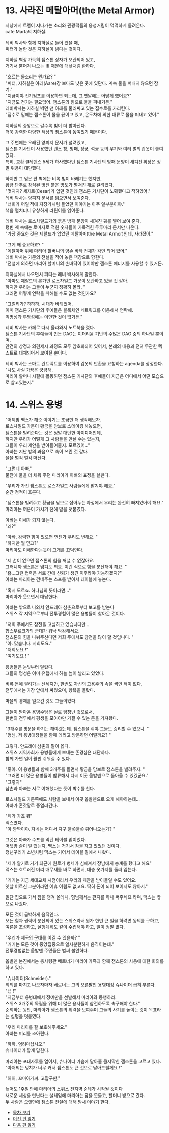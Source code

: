 # 13. 사라진 메탈아머(the Metal Armor)  

지상에서 트램이 지나가는 소리와 관광객들의 웅성거림이 먹먹하게 들려온다.  
cafe Marta의 지하실.  

레비 박사와 함께 지하실로 들어 왔을 때,  
피터가 놀란 것은 지하실이 밝다는 것이다.  

지하실 벽장 가득히 잼스톤 상자가 보관되어 있고,  
거기서 뿜어져 나오는 빛 때문에 대낮처럼 환하다.  

"흐르는 물소리는 뭔가요? "  
"피터, 지하실은 아레(Aare)강 보다도 낮은 곳에 있단다. 계속 물을 퍼내지 않으면 잠겨."  
"지금이야 전기펌프를 이용하면 되는데, 그 옛날에는 어떻게 했어요?"  
"지금도 전기는 필요없어. 잼스톤의 힘으로 물을 퍼내거든."  
레비박사는 지하실 벽면 맨 아래를 둘러싸고 있는 집수로를 가리킨다.  
"집수로 밑에는 잼스톤이 물을 끓이고 있고, 온도차에 의한 대류로 물을 퍼내고 있어."  

지하실의 중앙으로 갈수록 빛이 더 밝아진다.  
더욱 강력한 다양한 색상의 잼스톤이 놓여있기 때문이다.  

그 주변에는 오래된 양피지 문서가 널려있고,  
잼스톤 기사단이 사용했던 랜스 창, 방패, 장궁, 석궁 등의 무기와 여러 벌의 갑옷이 놓여있다.  
특히, 교황 클레맨스 5세가 하사했다던 잼스톤 기사단의 방패 문양이 새겨진 휘장은 정말 위용이 대단했다.  

하지만 그 맞은 편 벽에는 비록 빛이 바래기는 했지만,  
황금 단추로 장식된 멋진 붉은 망토가 펼쳐진 채로 걸려있다.  
"멋지지? 세자르(Cesar)가 입던 것인데 잼스톤 기사단이 노획했다고 적혀있어."  
레비 박사는 양피지 문서를 읽으면서 보여준다.  
"너희가 어릴 적에 자장가처럼 들었던 이야기는 아주 일부분이야."  
책을 펼치더니 유창하게 라틴어를 읽어준다.  

레비 박사는 로스차일드가의 붉은 방패 문양이 새겨진 궤를 열어 보여 준다.  
텅빈 궤 속에는 로마자로 적힌 숫자들이 가득적힌 두루마리 문서만 나온다.  
"가장 중요한 것은 제랄드가 입었던 메탈아머(the Metal Armor)인데, 사라졌어."  

"그게 왜 중요하죠? "  
"메탈아머 위에 마리아 할버니의 양손 바닥 전체가 각인 되어 있어."  
레비 박사는 가문의 전설을 적어 놓은 책장으로 향한다.  
"전설에 의하면 마리아 할머니의 손바닥이 있어야만 잼스톤 에너지를 사용할 수 있거든.  

지하실에서 나오면서 피터는 레비 박사에게 말한다.  
"아마도 제랄드의 본가인 로스차일드 가문이 보관하고 있을 것 같아.  
하지만 우리는 그들이 누군지 정확히 몰라. "  
그러면 어떻게 연락을 취해볼 수도 없는 것인가요?  

"그럴리가? 하하하. 시대가 바뀌었어.  
이미 잼스톤 기사단의 후예들은 블록체인 네트워크를 이용해서 연락해.  
익명성과 투명성에는 이만한 것이 없거든."  

레비 박사는 카페로 다시 올라와서 노트북을 켰다.  
잼스톤 기사단의 후예들이 만든 DAO는 이더리움 기반의 수많은 DAO 중의 하나일 뿐이며,  
안건의 상정과 의견제시 과정도 모두 암호화되어 있어서, 본래의 내용과 전혀 무관한 텍스트로 대체되어서 보여질 뿐이다.  

레비 박사는 스마트 컨트랙트를 이용하여 갑옷의 반환을 요청하는 agenda를 상정한다.  
"나도 사실 가끔은 궁금해.  
마리아 할머니 시절에 활동하던 잼스톤 기사단의 후예들이 지금은 어디에서 어떤 모습으로 살고있는지."  

# 14. 스위스 용병  

"어제밤 맥스가 해준 이야기는 조금만 더 생각해보자.  
로스차일드 가문이 황금을 담보로 스테이킹 해놓으면,  
잼스톤을 빌려준다는 것은 정말 대단한 아이디어인데,  
하지만 우리가 어떻게 그 사람들을 만날 수는 있는지,  
그들이 우리 제안을 받아들여줄지. 모르겠어..."  
아빠는 지난 밤의 과음으로 속이 쓰린 것 같다.  
물을 벌컥 벌컥 마신다.  

"그런데 아빠."  
물잔에 물을 더 채워 주던 마리아가 아빠의 표정을 살핀다.  

"우리가 가진 잼스톤도 로스차일드 사람들에게 맡겨야 해요."  
순간 정적이 흐른다.  

"잼스톤을 빌려주고 황금을 담보로 잡아두는 과정에서 우리는 완전히 빠져있어야 해요."  
마리아는 여운이 가시기 전에 말을 덧붙였다.  

아빠는 이해가 되지 않는다.  
"왜?"  

"아빠, 강력한 힘이 있으면 언젠가 우리도 변해요. "  
"하지만 뭘 믿고?"  
마리아도 이해한다는듯이 고개를 끄덕인다.  

"제 손이 없으면 잼스톤의 힘을 꺼낼 수 없잖아요.  
그러니까 잼스톤은 넘겨도 되요. 이런 식으로 힘을 분산해야 해요. "  
"흠...그런 협력은 서로 간에 신뢰가 생긴 이후라야 가능하겠지?"  
아빠는 마리아는 건네주는 스프를 받아서 테이블에 놓는다.  

"혹시 모르죠. 하나님의 뜻이라면..."  
마리아가 웃으면서 대답한다.  

아빠는 밖으로 나와서 안드레아 삼촌으로부터 보고를 받는다  
스위스 각 지역으로부터 전투경험이 많은 용병들이 찾아온 것이다.  

"저희 주에서도 참전을 고심하고 있습니다만...  
합스부르크가의 군대가 워낙 막강해서요.  
잼스톤의 힘을 나눠주신다면 저희 주에서도 참전을 많이 할 것입니다. "  
"아. 맞습니다. 저희도요."  
"저희도요 !"  
"여기도요 ! "  

용병들은 눈빛부터 달랐다.  
그들의 명성은 이미 유럽에서 하늘 높이 날리고 있었다.  

비록 돈에 팔려가는 신세지만, 한번도 자신의 고용주의 속을 썩인 적이 없다.  
전투에서는 가장 앞에서 싸웠으며, 항복을 몰랐다.  

마을의 경제를 일으킨 것도 그들이었다.  

그들이 받아온 용병수당은 실로 엄청난 것으로서,  
한번의 전투에서 평생을 모아야만 가질 수 있는 돈을 가져왔다.  

"3개주를 방문을 하기는 해야겠는데. 잼스톤을 줘야 그들도 승리할 수 있으니. "  
"형님, 저 용병대장들을 함께 데리고 방문하면 어떨까요? "  

그렇다. 안드레아 삼촌의 말이 옳다.  
스위스 지역사회가 용병들에게 보내는 존경심은 대단하다.  
함께 가면 일이 훨씬 쉬워질 수 있다.  

"좋아. 이 용병들과 함께 3개주를 돌면서 황금을 담보로 잼스톤을 빌려주자. "  
"그러면 더 많은 용병들이 합류해서 다시 이곳 옵발덴으로 돌아올 수 있겠군요."  
"그렇지"  
삼촌과 아빠는 서로 이해했다는 듯이 박수를 친다.  

로스차일드 가문쪽에도 사람을 보내서 이곳 옵발덴으로 오게 해야하는데...  
아빠가 혼잣말로 중얼러긴다.  

"제가 가죠 뭐"  
맥스였다.  
"아 깜짝이야. 자네는 어디서 자꾸 불쑥불쑥 튀어나오는가? "  

그것은 아빠가 수프를 먹던 테이블 밑이었다.  
어젯밤 술이 덜 깼는지, 맥스는 거기서 잠을 자고 있었던 것이다.  
정넌꾸러기 소년처럼 맥스는 기어서 테이블 밑에서 나왔다.  

"제가 알기로 거기 최근에 원로가 병세가 심해져서 장남에게 승계를 했다고 해요"  
맥스는 흐트러진 머리 매무새를 바로 하면서, 대충 옷가지를 둘러 입는다.  

"거기는 지금 세대교체 시점이라서 우리의 제안을 받아들일 수도 있어요.  
옛날 어르신 그분이라면 어휴 어림도 없고요. 딱히 돈이 되어 보이지도 않아서."  

일단 집으로 가서 짐을 챙겨 올테니, 형님께서는 편지를 하나 써주세요 라며, 맥스는 밖으로 나갔다.  

모든 것이 급박하게 움직인다.  
모든 힘과 권력이 분산되어 있는 스위스라서 뭔가 한번 큰 일을 하려면 동의를 구하고,  
여론을 조성하고, 실행계획도 같이 수립해야 하고, 일이 정말 많다.  

"우리가 제국의 군대를 이길 수 있을까? "  
"거기는 모든 것이 중앙집중으로 일사분란하게 움직이는데."  
전투경험없는 옵발덴 주민들은 벌써 불안하다.  

옵발덴 본진에서는 총사령관 베르너가 마리아 가족과 함께 잼스톤의 사용에 대한 회의를 하고 있다.  

"슈나이더(Schneider)."  
회의를 마치고 나오자마자 베르너는 그의 오른팔인 용병대장 슈나이더 급히 부른다.  
"넵 !"  
"지금부터 용병대에서 정예만을 선발해서 마리아와 동행하라.  
스위스 3개주의 독립을 위해 더 많은 용사들이 참전하도록 촉구해야 한다."  
순회하는 동안, 마리아가 잼스톤의 위력을 보여주며 그들의 사기를 높이는 것이 목표라는 설명을 덧붙였다.  

"우리 마리아를 잘 보호해주세요."  
아빠는 머리를 조아린다.  

"하하. 염려마십시오."  
슈나이더가 짧게 답한다.  

마리아는 포대자루를 열어서, 슈나이더 가슴에 달아줄 큼지막한 잼스톤을 고르고 있다.  
"아저씨는 덩치가 너무 커서 잼스톤도 큰 것으로 달아드릴께요 !"  

"허허, 꼬마아가씨. 고맙구만."  

늦어도 1주일 안에 마리아의 스위스 전지역 순례가 시작될 것이다  
새로운 세상을 만난다는 설레임에 마리아는 잠을 못들고, 할머니 방으로 갔다.  
두 사람은 오랫만에 잼스톤 전설에 대해 밤새 이야기 한다.  

* [목차 보기](content_kr.md)  
* [이전 편 읽기](/01_gemston/KR/KR_11-12.md)  
* [다음 편 읽기](/01_gemston/KR/KR_15.md)  